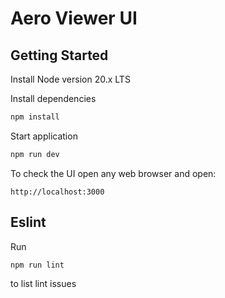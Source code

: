 # Aero Viewer UI

## Getting Started

Install Node version 20.x LTS

Install dependencies

```bash
npm install
```

Start application

```bash
npm run dev
```

To check the UI open any web browser and open:

`http://localhost:3000`

## Eslint

Run

```bash
npm run lint
```

to list lint issues
